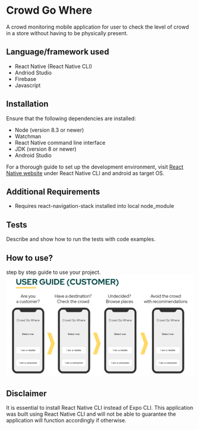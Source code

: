 # Crowd Go Where
A crowd monitoring mobile application for user to check the level of crowd in a store without having to be physically present. 

## Language/framework used
- React Native (React Native CLI)
- Andriod Studio
- Firebase
- Javascript

## Installation
Ensure that the following dependencies are installed:
- Node (version 8.3 or newer) 
- Watchman
- React Native command line interface
- JDK (version 8 or newer)
- Android Studio

For a thorough guide to set up the development environment, visit [React Native website](https://reactnative.dev/docs/environment-setup) under React Native CLI and android as target OS.

## Additional Requirements
- Requires react-navigation-stack installed into local node_module

## Tests
Describe and show how to run the tests with code examples.

## How to use?
step by step guide to use your project.
![alt_text](https://github.com/gargipandkar/codeexp/blob/master/Resources/userguideC.PNG?raw=true)

## Disclaimer 
It is essential to install React Native CLI instead of Expo CLI. This application was built using React Native CLI and will not be able to guarantee the application will function accordingly if otherwise.
